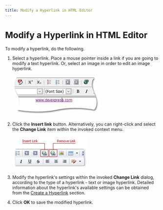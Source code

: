 ```yaml
---
title: Modify a Hyperlink in HTML Editor
---
```

# Modify a Hyperlink in HTML Editor
To modify a hyperlink, do the following.
1. Select a hyperlink. Place a mouse pointer inside a link if you are going to modify a text hyperlink. Or, select an image in order to edit an image hyperlink.
	
	![ASPxHtmlEditor-selected hyperlink](../../../images/Img7375.png)
2. Click the **Insert link** button. Alternatively, you can right-click and select the **Change Link** item within the invoked context menu.
	
	![ASPxHtmlEditor-CreateHyperlink](../../../images/Img7362.png)
3. Modify the hyperlink's settings within the invoked **Change Link** dialog, according to the type of a hyperlink - text or image hyperlink. Detailed information about the hyperlink's available settings can be obtained from the [Create a Hyperlink](../../../../interface-elements-for-web/articles/html-editor/working-with-hyperlinks/create-a-hyperlink-in-html-editor.md) section.
4. Click **OK** to save the modified hyperlink.